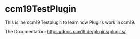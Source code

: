 # ccm19TestPlugin
This is the ccm19 Testplugin to learn how Plugins work in ccm19.

The Documentation: https://docs.ccm19.de/plugins/plugins/